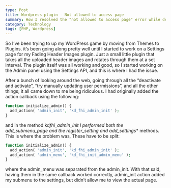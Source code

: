 ```yaml
---
type: Post
title: Wordpress plugin - Not allowed to access page
summary: How I resolved the "not allowed to access page" error while developing a Wordpress plugin.
category: Technology
tags: [PHP, Wordpress]
---
```


So I’ve been trying to up my WordPress game by moving from Themes to Plugins. it’s been going along pretty well until I started to work on a Settings page for my Fading Header Images plugin. Just a small little plugin that takes all the uploaded header images and rotates through them at a set interval. The plugin itself was all working and good, so I started working on the Admin panel using the Settings API, and this is where I had the issue.

After a bunch of looking around the web, going through all the “deactivate and activate”, “try manually updating user permissions”, and all the other things; it all came down to me being ridiculous. I had originally added the action callback using the following:

```php
function initialize_admin() {
  add_action( 'admin_init', 'kd_fhi_admin_init' );
}
```

and in the method kd*fhi_admin_init I performed both the add_submenu_page and the register_setting and add_settings*\* methods. This is where the problem was, These have to be split:

```php
function initialize_admin() {
  add_action( 'admin_init', 'kd_fhi_admin_init' );
  add_action( 'admin_menu', 'kd_fhi_init_admin_menu' );
}
```

where the admin_menu was separated from the admin_init. With that said, having them in the same callback worked correctly, admin_init action added my submenu to the settings, but didn’t allow me to view the actual page.
